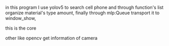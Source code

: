 in this program I use yolov5 to search cell phone and through function's list organize material's type amount, 
finally through mlp:Queue transport it to window_show,

this is the core 



other like opencv get information of camera 